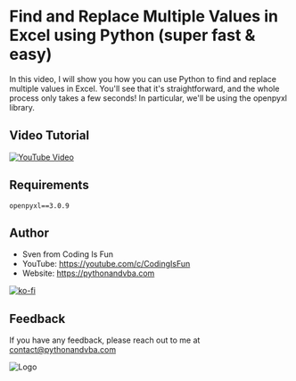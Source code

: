 
# Find and Replace Multiple Values in Excel using Python (super fast & easy)

In this video, I will show you how you can use Python to find and replace multiple values in Excel. You'll see that it's straightforward, and the whole process only takes a few seconds! In particular, we'll be using the openpyxl library.  

## Video Tutorial

[![YouTube Video](https://img.youtube.com/vi/Uyw9fjDKYQY/0.jpg)](https://youtu.be/Uyw9fjDKYQY)

## Requirements
```
openpyxl==3.0.9
```

## Author

- Sven from Coding Is Fun
- YouTube: https://youtube.com/c/CodingIsFun
- Website: https://pythonandvba.com

[![ko-fi](https://ko-fi.com/img/githubbutton_sm.svg)](https://ko-fi.com/X7X47Q0EG)

## Feedback

If you have any feedback, please reach out to me at contact@pythonandvba.com


![Logo](https://content.screencast.com/users/jubbel3/folders/Snagit/media/c42ea34b-4057-4754-96b0-e8e05c866afb/08.18.2021-19.56.png)

